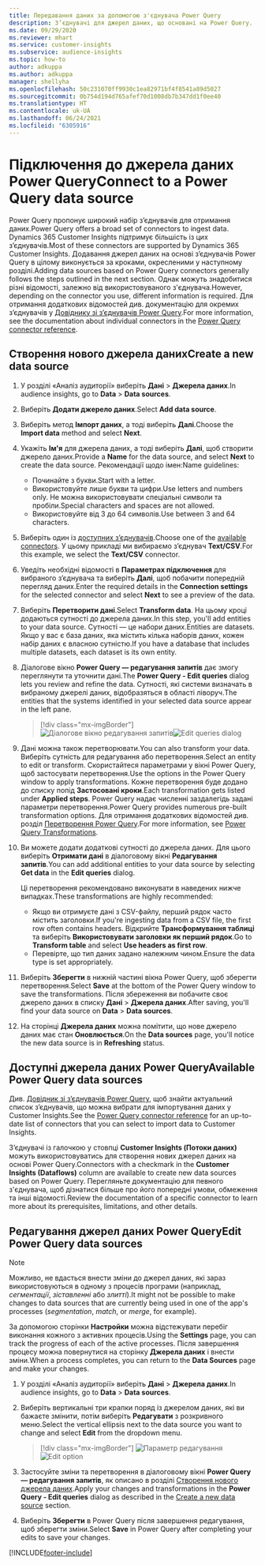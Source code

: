 ```yaml
---
title: Передавання даних за допомогою з'єднувача Power Query
description: З’єднувачі для джерел даних, що основані на Power Query.
ms.date: 09/29/2020
ms.reviewer: mhart
ms.service: customer-insights
ms.subservice: audience-insights
ms.topic: how-to
author: adkuppa
ms.author: adkuppa
manager: shellyha
ms.openlocfilehash: 50c231070ff9930c1ea82971bf4f8541a89d5027
ms.sourcegitcommit: 0b754d194d765afef70d1008db7b347dd1f0ee40
ms.translationtype: HT
ms.contentlocale: uk-UA
ms.lasthandoff: 06/24/2021
ms.locfileid: "6305916"
---
```

# <a name="connect-to-a-power-query-data-source"></a><span data-ttu-id="49081-103">Підключення до джерела даних Power Query</span><span class="sxs-lookup"><span data-stu-id="49081-103">Connect to a Power Query data source</span></span>

<span data-ttu-id="49081-104">Power Query пропонує широкий набір з’єднувачів для отримання даних.</span><span class="sxs-lookup"><span data-stu-id="49081-104">Power Query offers a broad set of connectors to ingest data.</span></span> <span data-ttu-id="49081-105">Dynamics 365 Customer Insights підтримує більшість із цих з’єднувачів.</span><span class="sxs-lookup"><span data-stu-id="49081-105">Most of these connectors are supported by Dynamics 365 Customer Insights.</span></span> <span data-ttu-id="49081-106">Додавання джерел даних на основі з’єднувачів Power Query в цілому виконується за кроками, окресленими у наступному розділі.</span><span class="sxs-lookup"><span data-stu-id="49081-106">Adding data sources based on Power Query connectors generally follows the steps outlined in the next section.</span></span> <span data-ttu-id="49081-107">Однак можуть знадобитися різні відомості, залежно від використовуваного з'єднувача.</span><span class="sxs-lookup"><span data-stu-id="49081-107">However, depending on the connector you use, different information is required.</span></span> <span data-ttu-id="49081-108">Для отримання додаткових відомостей див. документацію для окремих з’єднувачів у [Довіднику зі з’єднувачів Power Query](/power-query/connectors/).</span><span class="sxs-lookup"><span data-stu-id="49081-108">For more information, see the documentation about individual connectors in the [Power Query connector reference](/power-query/connectors/).</span></span>

## <a name="create-a-new-data-source"></a><span data-ttu-id="49081-109">Створення нового джерела даних</span><span class="sxs-lookup"><span data-stu-id="49081-109">Create a new data source</span></span>

1. <span data-ttu-id="49081-110">У розділі «Аналіз аудиторії» виберіть **Дані** > **Джерела даних**.</span><span class="sxs-lookup"><span data-stu-id="49081-110">In audience insights, go to **Data** > **Data sources**.</span></span>

1. <span data-ttu-id="49081-111">Виберіть **Додати джерело даних**.</span><span class="sxs-lookup"><span data-stu-id="49081-111">Select **Add data source**.</span></span>

1. <span data-ttu-id="49081-112">Виберіть метод **Імпорт даних**, а тоді виберіть **Далі**.</span><span class="sxs-lookup"><span data-stu-id="49081-112">Choose the **Import data** method and select **Next**.</span></span>

1. <span data-ttu-id="49081-113">Укажіть **Ім'я** для джерела даних, а тоді виберіть **Далі**, щоб створити джерело даних.</span><span class="sxs-lookup"><span data-stu-id="49081-113">Provide a **Name** for the data source, and select **Next** to create the data source.</span></span> <span data-ttu-id="49081-114">Рекомендації щодо імен:</span><span class="sxs-lookup"><span data-stu-id="49081-114">Name guidelines:</span></span> 
   - <span data-ttu-id="49081-115">Починайте з букви.</span><span class="sxs-lookup"><span data-stu-id="49081-115">Start with a letter.</span></span>
   - <span data-ttu-id="49081-116">Використовуйте лише букви та цифри.</span><span class="sxs-lookup"><span data-stu-id="49081-116">Use letters and numbers only.</span></span> <span data-ttu-id="49081-117">Не можна використовувати спеціальні символи та пробіли.</span><span class="sxs-lookup"><span data-stu-id="49081-117">Special characters and spaces are not allowed.</span></span>
   - <span data-ttu-id="49081-118">Використовуйте від 3 до 64 символів.</span><span class="sxs-lookup"><span data-stu-id="49081-118">Use between 3 and 64 characters.</span></span>

1. <span data-ttu-id="49081-119">Виберіть один із [доступних з’єднувачів](#available-power-query-data-sources).</span><span class="sxs-lookup"><span data-stu-id="49081-119">Choose one of the [available connectors](#available-power-query-data-sources).</span></span> <span data-ttu-id="49081-120">У цьому прикладі ми вибираємо з’єднувач **Text/CSV**.</span><span class="sxs-lookup"><span data-stu-id="49081-120">For this example, we select the **Text/CSV** connector.</span></span>

1. <span data-ttu-id="49081-121">Уведіть необхідні відомості в **Параметрах підключення** для вибраного з’єднувача та виберіть **Далі**, щоб побачити попередній перегляд даних.</span><span class="sxs-lookup"><span data-stu-id="49081-121">Enter the required details in the **Connection settings** for the selected connector and select **Next** to see a preview of the data.</span></span>

1. <span data-ttu-id="49081-122">Виберіть **Перетворити дані**.</span><span class="sxs-lookup"><span data-stu-id="49081-122">Select **Transform data**.</span></span> <span data-ttu-id="49081-123">На цьому кроці додаються сутності до джерела даних.</span><span class="sxs-lookup"><span data-stu-id="49081-123">In this step, you'll add entities to your data source.</span></span> <span data-ttu-id="49081-124">Сутності — це набори даних.</span><span class="sxs-lookup"><span data-stu-id="49081-124">Entities are datasets.</span></span> <span data-ttu-id="49081-125">Якщо у вас є база даних, яка містить кілька наборів даних, кожен набір даних є власною сутністю.</span><span class="sxs-lookup"><span data-stu-id="49081-125">If you have a database that includes multiple datasets, each dataset is its own entity.</span></span>

1. <span data-ttu-id="49081-126">Діалогове вікно **Power Query — редагування запитів** дає змогу переглянути та уточнити дані.</span><span class="sxs-lookup"><span data-stu-id="49081-126">The **Power Query - Edit queries** dialog lets you review and refine the data.</span></span> <span data-ttu-id="49081-127">Сутності, які системи визначать в вибраному джерелі даних, відобразяться в області ліворуч.</span><span class="sxs-lookup"><span data-stu-id="49081-127">The entities that the systems identified in your selected data source appear in the left pane.</span></span>

   > [!div class="mx-imgBorder"]
   > <span data-ttu-id="49081-128">![Діалогове вікно редагування запитів](media/data-manager-configure-edit-queries.png "Діалогове вікно редагування запитів")</span><span class="sxs-lookup"><span data-stu-id="49081-128">![Edit queries dialog](media/data-manager-configure-edit-queries.png "Edit queries dialog")</span></span>

1. <span data-ttu-id="49081-129">Дані можна також перетворювати.</span><span class="sxs-lookup"><span data-stu-id="49081-129">You can also transform your data.</span></span> <span data-ttu-id="49081-130">Виберіть сутність для редагування або перетворення.</span><span class="sxs-lookup"><span data-stu-id="49081-130">Select an entity to edit or transform.</span></span> <span data-ttu-id="49081-131">Скористайтеся параметрами у вікні Power Query, щоб застосувати перетворення.</span><span class="sxs-lookup"><span data-stu-id="49081-131">Use the options in the Power Query window to apply transformations.</span></span> <span data-ttu-id="49081-132">Кожне перетворення буде додано до списку попід **Застосовані кроки**.</span><span class="sxs-lookup"><span data-stu-id="49081-132">Each transformation gets listed under **Applied steps**.</span></span> <span data-ttu-id="49081-133">Power Query надає численні заздалегідь задані параметри перетворення.</span><span class="sxs-lookup"><span data-stu-id="49081-133">Power Query provides numerous pre-built transformation options.</span></span> <span data-ttu-id="49081-134">Для отримання додаткових відомостей див. розділ [Перетворення Power Query](/power-query/power-query-what-is-power-query#transformations).</span><span class="sxs-lookup"><span data-stu-id="49081-134">For more information, see [Power Query Transformations](/power-query/power-query-what-is-power-query#transformations).</span></span>

1. <span data-ttu-id="49081-135">Ви можете додати додаткові сутності до джерела даних. Для цього виберіть **Отримати дані** в діалоговому вікні **Редагування запитів**.</span><span class="sxs-lookup"><span data-stu-id="49081-135">You can add additional entities to your data source by selecting **Get data** in the **Edit queries** dialog.</span></span>

   <span data-ttu-id="49081-136">Ці перетворення рекомендовано виконувати в наведених нижче випадках.</span><span class="sxs-lookup"><span data-stu-id="49081-136">These transformations are highly recommended:</span></span>

   - <span data-ttu-id="49081-137">Якщо ви отримуєте дані з CSV-файлу, перший рядок часто містить заголовки.</span><span class="sxs-lookup"><span data-stu-id="49081-137">If you're ingesting data from a CSV file, the first row often contains headers.</span></span> <span data-ttu-id="49081-138">Відкрийте **Трансформування таблиці** та виберіть **Використовувати заголовки як перший рядок**.</span><span class="sxs-lookup"><span data-stu-id="49081-138">Go to **Transform table** and select **Use headers as first row**.</span></span>
   - <span data-ttu-id="49081-139">Перевірте, що тип даних задано належним чином.</span><span class="sxs-lookup"><span data-stu-id="49081-139">Ensure the data type is set appropriately.</span></span>

1. <span data-ttu-id="49081-140">Виберіть **Зберегти** в нижній частині вікна Power Query, щоб зберегти перетворення.</span><span class="sxs-lookup"><span data-stu-id="49081-140">Select **Save** at the bottom of the Power Query window to save the transformations.</span></span> <span data-ttu-id="49081-141">Після збереження ви побачите своє джерело даних в списку **Дані** > **Джерела даних**.</span><span class="sxs-lookup"><span data-stu-id="49081-141">After saving, you'll find your data source on **Data** > **Data sources**.</span></span>

1. <span data-ttu-id="49081-142">На сторінці **Джерела даних** можна помітити, що нове джерело даних має стан **Оновлюється**.</span><span class="sxs-lookup"><span data-stu-id="49081-142">On the **Data sources** page, you'll notice the new data source is in **Refreshing** status.</span></span>

## <a name="available-power-query-data-sources"></a><span data-ttu-id="49081-143">Доступні джерела даних Power Query</span><span class="sxs-lookup"><span data-stu-id="49081-143">Available Power Query data sources</span></span>

<span data-ttu-id="49081-144">Див. [Довідник зі з’єднувачів Power Query](/power-query/connectors/), щоб знайти актуальний список з’єднувачів, що можна вибрати для імпортування даних у Customer Insights.</span><span class="sxs-lookup"><span data-stu-id="49081-144">See the [Power Query connector reference](/power-query/connectors/) for an up-to-date list of connectors that you can select to import data to Customer Insights.</span></span> 

<span data-ttu-id="49081-145">З’єднувачі із галочкою у стовпці **Customer Insights (Потоки даних)** можуть використовуватись для створення нових джерел даних на основі Power Query.</span><span class="sxs-lookup"><span data-stu-id="49081-145">Connectors with a checkmark in the **Customer Insights (Dataflows)** column are available to create new data sources based on Power Query.</span></span> <span data-ttu-id="49081-146">Перегляньте документацію для певного з'єднувача, щоб дізнатися більше про його попередні умови, обмеження та інші відомості.</span><span class="sxs-lookup"><span data-stu-id="49081-146">Review the documentation of a specific connector to learn more about its prerequisites, limitations, and other details.</span></span>

## <a name="edit-power-query-data-sources"></a><span data-ttu-id="49081-147">Редагування джерел даних Power Query</span><span class="sxs-lookup"><span data-stu-id="49081-147">Edit Power Query data sources</span></span>

> [!NOTE]
> <span data-ttu-id="49081-148">Можливо, не вдасться внести зміни до джерел даних, які зараз використовуються в одному з процесів програми (наприклад, *сегментації*, *зіставленні* або *злитті*).</span><span class="sxs-lookup"><span data-stu-id="49081-148">It might not be possible to make changes to data sources that are currently being used in one of the app's processes (*segmentation*, *match*, or *merge*, for example).</span></span> 
>
> <span data-ttu-id="49081-149">За допомогою сторінки **Настройки** можна відстежувати перебіг виконання кожного з активних процесів.</span><span class="sxs-lookup"><span data-stu-id="49081-149">Using the **Settings** page, you can track the progress of each of the active processes.</span></span> <span data-ttu-id="49081-150">Після завершення процесу можна повернутися на сторінку **Джерела даних** і внести зміни.</span><span class="sxs-lookup"><span data-stu-id="49081-150">When a process completes, you can return to the **Data Sources** page and make your changes.</span></span>

1. <span data-ttu-id="49081-151">У розділі «Аналіз аудиторії» виберіть **Дані** > **Джерела даних**.</span><span class="sxs-lookup"><span data-stu-id="49081-151">In audience insights, go to **Data** > **Data sources**.</span></span>

2. <span data-ttu-id="49081-152">Виберіть вертикальні три крапки поряд із джерелом даних, які ви бажаєте змінити, потім виберіть **Редагувати** з розкривного меню.</span><span class="sxs-lookup"><span data-stu-id="49081-152">Select the vertical ellipsis next to the data source you want to change and select **Edit** from the dropdown menu.</span></span>

   > [!div class="mx-imgBorder"]
   > <span data-ttu-id="49081-153">![Параметр редагування](media/edit-option-data-sources.png "Параметр редагування")</span><span class="sxs-lookup"><span data-stu-id="49081-153">![Edit option](media/edit-option-data-sources.png "Edit option")</span></span>

3. <span data-ttu-id="49081-154">Застосуйте зміни та перетворення в діалоговому вікні **Power Query — редагування запитів**, як описано в розділі [Створення нового джерела даних](#create-a-new-data-source).</span><span class="sxs-lookup"><span data-stu-id="49081-154">Apply your changes and transformations in the **Power Query - Edit queries** dialog as described in the [Create a new data source](#create-a-new-data-source) section.</span></span>

4. <span data-ttu-id="49081-155">Виберіть **Зберегти** в Power Query після завершення редагування, щоб зберегти зміни.</span><span class="sxs-lookup"><span data-stu-id="49081-155">Select **Save** in Power Query after completing your edits to save your changes.</span></span>


[!INCLUDE[footer-include](../includes/footer-banner.md)]